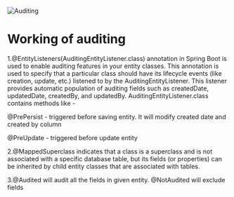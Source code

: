 ![Auditing](https://github.com/user-attachments/assets/5f69a600-a6cd-4bcf-bafd-8a70c4423813)
# Working of auditing

1.@EntityListeners(AuditingEntityListener.class) annotation in Spring Boot is used to enable auditing features in your entity classes. This annotation is used to specify that a particular class should have its lifecycle events (like creation, update, etc.) listened to by the AuditingEntityListener. This listener provides automatic population of auditing fields such as createdDate, updatedDate, createdBy, and updatedBy.
AuditingEntityListener.class contains methods like - 

@PrePersist - triggered before saving entity. It will modify created date and created by column

@PreUpdate - triggered before update entity

2.@MappedSuperclass indicates that a class is a superclass and is not associated with a specific database table, but its fields (or properties) can be inherited by child entity classes that are associated with tables.

3.@Audited will audit all the fields in given entity. @NotAudited will exclude fields

